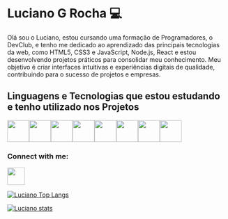## <h1>Luciano G Rocha 💻</h1>

<p>Olá sou o Luciano, estou cursando uma formação de Programadores, o DevClub, e tenho me dedicado ao aprendizado das principais tecnologias da web, como HTML5, CSS3 e JavaScript, Node.js, React e estou desenvolvendo projetos práticos para consolidar meu conhecimento. Meu objetivo é criar interfaces intuitivas e experiências digitais de qualidade, contribuindo para o sucesso de projetos e empresas.</p>

<h2>Linguagens e Tecnologias que estou estudando e tenho utilizado nos Projetos</h2>

<img src="https://logospng.org/download/html-5/logo-html-5-512.png" width="50px" /><img src="https://logospng.org/download/css-3/logo-css-3-512.png" width="50px" /><img src="https://logospng.org/download/javascript/logo-javascript-512.png" width="50px" /><img src="https://img.icons8.com/color/512/git.png" width="50px" /><img src="https://cdn-icons-png.flaticon.com/512/25/25231.png" width="50px" /><img src="https://logospng.org/download/node-js/logo-node-js-512.png" width="50px" /><img src="https://cdn4.iconfinder.com/data/icons/logos-3/600/React.js_logo-512.png" width="50px" /><img src="https://logospng.org/download/visual-studio-code/visual-studio-code-512.png" width="50px" />

<h3>Connect with me:</h3>
<a src=""><img src="https://img.icons8.com/ios_filled/512/linkedin.png" width="40px"></a>

[![Luciano Top Langs](https://github-readme-stats.vercel.app/api/top-langs/?username=lucianogrocha)](https://github.com/anuraghazra/github-readme-stats)

[![Luciano stats](https://github-readme-stats.vercel.app/api?username=lucianogrocha)](https://github.com/anuraghazra/github-readme-stats)











<!--
**LucianoGRocha/LucianoGRocha** is a ✨ _special_ ✨ repository because its `README.md` (this file) appears on your GitHub profile.

Here are some ideas to get you started:

- 🔭 I’m currently working on ...
- 🌱 I’m currently learning ...
- 👯 I’m looking to collaborate on ...
- 🤔 I’m looking for help with ...
- 💬 Ask me about ...
- 📫 How to reach me: ...
- 😄 Pronouns: ...
- ⚡ Fun fact: ...
-->
